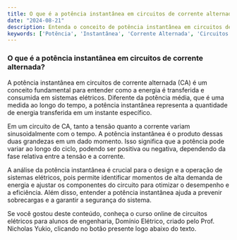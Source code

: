 ```yaml
---
title: O que é a potência instantânea em circuitos de corrente alternada?
date: "2024-08-21"
description: Entenda o conceito de potência instantânea em circuitos de corrente alternada e sua importância na análise de sistemas elétricos.
keywords: ['Potência', 'Instantânea', 'Corrente Alternada', 'Circuitos', 'Engenharia']
---
```


### O que é a potência instantânea em circuitos de corrente alternada?

A potência instantânea em circuitos de corrente alternada (CA) é um conceito fundamental para entender como a energia é transferida e consumida em sistemas elétricos. Diferente da potência média, que é uma medida ao longo do tempo, a potência instantânea representa a quantidade de energia transferida em um instante específico.

Em um circuito de CA, tanto a tensão quanto a corrente variam sinusoidalmente com o tempo. A potência instantânea é o produto dessas duas grandezas em um dado momento. Isso significa que a potência pode variar ao longo do ciclo, podendo ser positiva ou negativa, dependendo da fase relativa entre a tensão e a corrente.

A análise da potência instantânea é crucial para o design e a operação de sistemas elétricos, pois permite identificar momentos de alta demanda de energia e ajustar os componentes do circuito para otimizar o desempenho e a eficiência. Além disso, entender a potência instantânea ajuda a prevenir sobrecargas e a garantir a segurança do sistema.

Se você gostou deste conteúdo, conheça o curso online de circuitos elétricos para alunos de engenharia, Domínio Elétrico, criado pelo Prof. Nicholas Yukio, clicando no botão presente logo abaixo do texto.